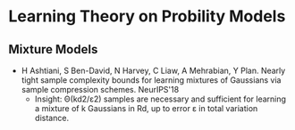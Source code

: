 # Learning Theory on Probility Models

## Mixture Models
- H Ashtiani, S Ben-David, N Harvey, C Liaw, A Mehrabian, Y Plan. Nearly tight sample complexity bounds for learning mixtures of Gaussians via sample compression schemes. NeurIPS'18
	- Insight: Θ(kd2/ε2) samples are necessary and sufficient for learning a mixture of k Gaussians in Rd, up to error ε in total variation distance.